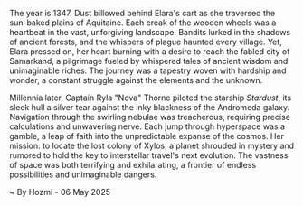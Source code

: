 
The year is 1347.  Dust billowed behind Elara's cart as she traversed the sun-baked plains of Aquitaine.  Each creak of the wooden wheels was a heartbeat in the vast, unforgiving landscape.  Bandits lurked in the shadows of ancient forests, and the whispers of plague haunted every village.  Yet, Elara pressed on, her heart burning with a desire to reach the fabled city of Samarkand, a pilgrimage fueled by whispered tales of ancient wisdom and unimaginable riches.  The journey was a tapestry woven with hardship and wonder, a constant struggle against the elements and the unknown.


Millennia later, Captain Ryla "Nova" Thorne piloted the starship *Stardust*, its sleek hull a silver tear against the inky blackness of the Andromeda galaxy.  Navigation through the swirling nebulae was treacherous, requiring precise calculations and unwavering nerve.  Each jump through hyperspace was a gamble, a leap of faith into the unpredictable expanse of the cosmos.  Her mission: to locate the lost colony of Xylos, a planet shrouded in mystery and rumored to hold the key to interstellar travel's next evolution. The vastness of space was both terrifying and exhilarating, a frontier of endless possibilities and unimaginable dangers.

~ By Hozmi - 06 May 2025

